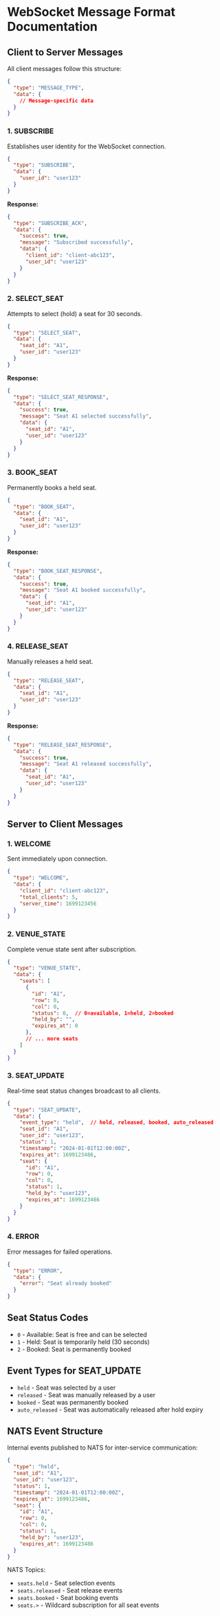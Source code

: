 # WebSocket Message Format Documentation

## Client to Server Messages

All client messages follow this structure:
```json
{
  "type": "MESSAGE_TYPE",
  "data": {
    // Message-specific data
  }
}
```

### 1. SUBSCRIBE
Establishes user identity for the WebSocket connection.

```json
{
  "type": "SUBSCRIBE",
  "data": {
    "user_id": "user123"
  }
}
```

**Response:**
```json
{
  "type": "SUBSCRIBE_ACK",
  "data": {
    "success": true,
    "message": "Subscribed successfully",
    "data": {
      "client_id": "client-abc123",
      "user_id": "user123"
    }
  }
}
```

### 2. SELECT_SEAT
Attempts to select (hold) a seat for 30 seconds.

```json
{
  "type": "SELECT_SEAT",
  "data": {
    "seat_id": "A1",
    "user_id": "user123"
  }
}
```

**Response:**
```json
{
  "type": "SELECT_SEAT_RESPONSE",
  "data": {
    "success": true,
    "message": "Seat A1 selected successfully",
    "data": {
      "seat_id": "A1",
      "user_id": "user123"
    }
  }
}
```

### 3. BOOK_SEAT
Permanently books a held seat.

```json
{
  "type": "BOOK_SEAT",
  "data": {
    "seat_id": "A1",
    "user_id": "user123"
  }
}
```

**Response:**
```json
{
  "type": "BOOK_SEAT_RESPONSE",
  "data": {
    "success": true,
    "message": "Seat A1 booked successfully",
    "data": {
      "seat_id": "A1",
      "user_id": "user123"
    }
  }
}
```

### 4. RELEASE_SEAT
Manually releases a held seat.

```json
{
  "type": "RELEASE_SEAT",
  "data": {
    "seat_id": "A1",
    "user_id": "user123"
  }
}
```

**Response:**
```json
{
  "type": "RELEASE_SEAT_RESPONSE",
  "data": {
    "success": true,
    "message": "Seat A1 released successfully",
    "data": {
      "seat_id": "A1",
      "user_id": "user123"
    }
  }
}
```

## Server to Client Messages

### 1. WELCOME
Sent immediately upon connection.

```json
{
  "type": "WELCOME",
  "data": {
    "client_id": "client-abc123",
    "total_clients": 5,
    "server_time": 1699123456
  }
}
```

### 2. VENUE_STATE
Complete venue state sent after subscription.

```json
{
  "type": "VENUE_STATE",
  "data": {
    "seats": [
      {
        "id": "A1",
        "row": 0,
        "col": 0,
        "status": 0,  // 0=available, 1=held, 2=booked
        "held_by": "",
        "expires_at": 0
      },
      // ... more seats
    ]
  }
}
```

### 3. SEAT_UPDATE
Real-time seat status changes broadcast to all clients.

```json
{
  "type": "SEAT_UPDATE",
  "data": {
    "event_type": "held",  // held, released, booked, auto_released
    "seat_id": "A1",
    "user_id": "user123",
    "status": 1,
    "timestamp": "2024-01-01T12:00:00Z",
    "expires_at": 1699123486,
    "seat": {
      "id": "A1",
      "row": 0,
      "col": 0,
      "status": 1,
      "held_by": "user123",
      "expires_at": 1699123486
    }
  }
}
```

### 4. ERROR
Error messages for failed operations.

```json
{
  "type": "ERROR",
  "data": {
    "error": "Seat already booked"
  }
}
```

## Seat Status Codes

- `0` - Available: Seat is free and can be selected
- `1` - Held: Seat is temporarily held (30 seconds)
- `2` - Booked: Seat is permanently booked

## Event Types for SEAT_UPDATE

- `held` - Seat was selected by a user
- `released` - Seat was manually released by a user
- `booked` - Seat was permanently booked
- `auto_released` - Seat was automatically released after hold expiry

## NATS Event Structure

Internal events published to NATS for inter-service communication:

```json
{
  "type": "held",
  "seat_id": "A1",
  "user_id": "user123",
  "status": 1,
  "timestamp": "2024-01-01T12:00:00Z",
  "expires_at": 1699123486,
  "seat": {
    "id": "A1",
    "row": 0,
    "col": 0,
    "status": 1,
    "held_by": "user123",
    "expires_at": 1699123486
  }
}
```

NATS Topics:
- `seats.held` - Seat selection events
- `seats.released` - Seat release events
- `seats.booked` - Seat booking events
- `seats.>` - Wildcard subscription for all seat events